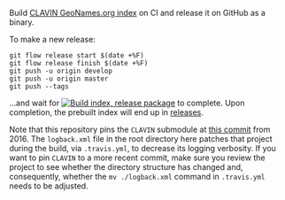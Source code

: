 Build [CLAVIN GeoNames.org index](https://github.com/Berico-Technologies/CLAVIN) on CI and release it on GitHub as a binary.

To make a new release:

```
git flow release start $(date +%F)
git flow release finish $(date +%F)
git push -u origin develop
git push -u origin master
git push --tags
```

...and wait for [![Build index, release package](https://github.com/mediacloud/clavin-build-geonames-index/workflows/Build%20index,%20release%20package/badge.svg)](https://github.com/mediacloud/clavin-build-geonames-index/actions) to complete. Upon completion, the prebuilt index will end up in [releases](https://github.com/mediacloud/clavin-build-geonames-index/releases).

Note that this repository pins the `CLAVIN` submodule at [this commit](https://github.com/Novetta/CLAVIN/tree/c38832ff63e3118427162faf30b87d9e4f2b201b) from 2016. The `logback.xml` file in the root directory here
patches that project during the build, via `.travis.yml`, to decrease its logging verbosity. If you want to pin `CLAVIN` to a more recent commit, make sure you review the project to see whether the directory structure has changed and, consequently, whether the `mv ./logback.xml` command in `.travis.yml` needs to be adjusted.
